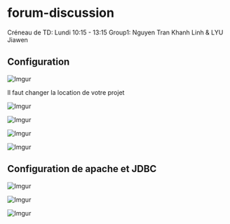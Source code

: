 
# forum-discussion
Créneau de TD: Lundi 10:15 - 13:15
Group1: Nguyen Tran Khanh Linh & LYU Jiawen

## Configuration


![Imgur](https://i.imgur.com/7Ydg8x2.png)

Il faut changer la location de votre projet

![Imgur](https://i.imgur.com/BImalSN.png)



![Imgur](https://i.imgur.com/aalvFmW.png)

![Imgur](https://i.imgur.com/BQEWH3R.png)

![Imgur](https://i.imgur.com/uceLPF2.png)



## Configuration de apache et JDBC

![Imgur](https://i.imgur.com/Y8cC2kO.png)

![Imgur](https://i.imgur.com/sPdAKo3.png)

![Imgur](https://i.imgur.com/q4nK1I8.png)

